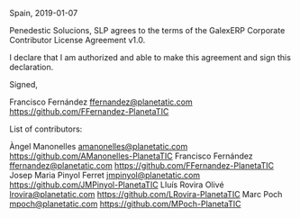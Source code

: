 Spain, 2019-01-07

Penedestic Solucions, SLP agrees to the terms of the GalexERP Corporate Contributor License
Agreement v1.0.

I declare that I am authorized and able to make this agreement and sign this
declaration.

Signed,

Francisco Fernández ffernandez@planetatic.com https://github.com/FFernandez-PlanetaTIC

List of contributors:

Àngel Manonelles amanonelles@planetatic.com https://github.com/AManonelles-PlanetaTIC
Francisco Fernández ffernandez@planetatic.com https://github.com/FFernandez-PlanetaTIC
Josep Maria Pinyol Ferret jmpinyol@planetatic.com https://github.com/JMPinyol-PlanetaTIC
Lluís Rovira Olivé lrovira@planetatic.com https://github.com/LRovira-PlanetaTIC
Marc Poch mpoch@planetatic.com https://github.com/MPoch-PlanetaTIC
